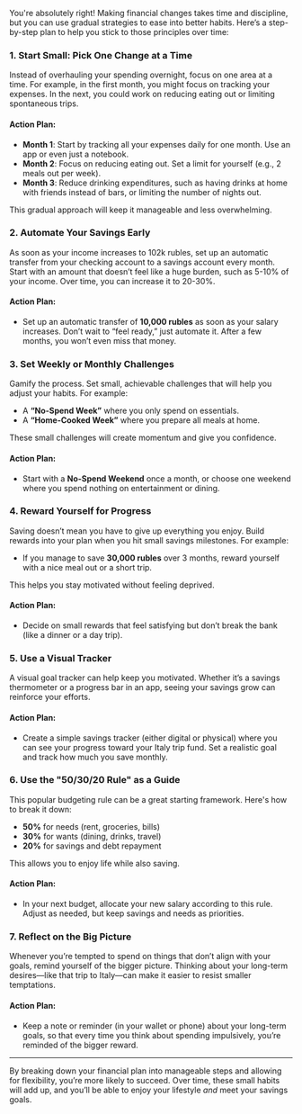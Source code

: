 You're absolutely right! Making financial changes takes time and discipline, but you can use gradual strategies to ease into better habits. Here’s a step-by-step plan to help you stick to those principles over time:

### 1. **Start Small: Pick One Change at a Time**
Instead of overhauling your spending overnight, focus on one area at a time. For example, in the first month, you might focus on tracking your expenses. In the next, you could work on reducing eating out or limiting spontaneous trips.

#### Action Plan:
- **Month 1**: Start by tracking all your expenses daily for one month. Use an app or even just a notebook.
- **Month 2**: Focus on reducing eating out. Set a limit for yourself (e.g., 2 meals out per week).
- **Month 3**: Reduce drinking expenditures, such as having drinks at home with friends instead of bars, or limiting the number of nights out.
  
This gradual approach will keep it manageable and less overwhelming.

### 2. **Automate Your Savings Early**
As soon as your income increases to 102k rubles, set up an automatic transfer from your checking account to a savings account every month. Start with an amount that doesn’t feel like a huge burden, such as 5-10% of your income. Over time, you can increase it to 20-30%.

#### Action Plan:
- Set up an automatic transfer of **10,000 rubles** as soon as your salary increases. Don’t wait to “feel ready,” just automate it. After a few months, you won’t even miss that money.

### 3. **Set Weekly or Monthly Challenges**
Gamify the process. Set small, achievable challenges that will help you adjust your habits. For example:
- A **“No-Spend Week”** where you only spend on essentials.
- A **“Home-Cooked Week”** where you prepare all meals at home.
  
These small challenges will create momentum and give you confidence.

#### Action Plan:
- Start with a **No-Spend Weekend** once a month, or choose one weekend where you spend nothing on entertainment or dining.
  
### 4. **Reward Yourself for Progress**
Saving doesn’t mean you have to give up everything you enjoy. Build rewards into your plan when you hit small savings milestones. For example:
- If you manage to save **30,000 rubles** over 3 months, reward yourself with a nice meal out or a short trip.
  
This helps you stay motivated without feeling deprived.

#### Action Plan:
- Decide on small rewards that feel satisfying but don’t break the bank (like a dinner or a day trip).

### 5. **Use a Visual Tracker**
A visual goal tracker can help keep you motivated. Whether it’s a savings thermometer or a progress bar in an app, seeing your savings grow can reinforce your efforts.

#### Action Plan:
- Create a simple savings tracker (either digital or physical) where you can see your progress toward your Italy trip fund. Set a realistic goal and track how much you save monthly.

### 6. **Use the "50/30/20 Rule" as a Guide**
This popular budgeting rule can be a great starting framework. Here's how to break it down:
- **50%** for needs (rent, groceries, bills)
- **30%** for wants (dining, drinks, travel)
- **20%** for savings and debt repayment
  
This allows you to enjoy life while also saving.

#### Action Plan:
- In your next budget, allocate your new salary according to this rule. Adjust as needed, but keep savings and needs as priorities.

### 7. **Reflect on the Big Picture**
Whenever you’re tempted to spend on things that don’t align with your goals, remind yourself of the bigger picture. Thinking about your long-term desires—like that trip to Italy—can make it easier to resist smaller temptations.

#### Action Plan:
- Keep a note or reminder (in your wallet or phone) about your long-term goals, so that every time you think about spending impulsively, you’re reminded of the bigger reward.

---

By breaking down your financial plan into manageable steps and allowing for flexibility, you’re more likely to succeed. Over time, these small habits will add up, and you’ll be able to enjoy your lifestyle *and* meet your savings goals.
